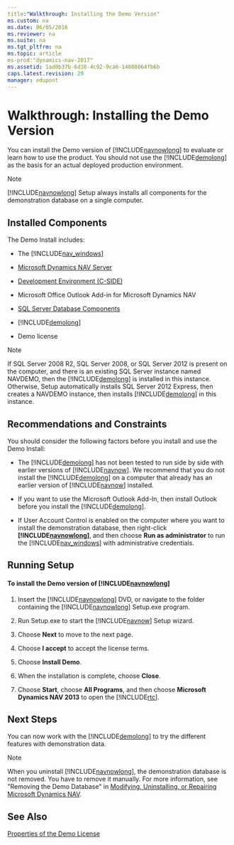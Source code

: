 ```yaml
---
title:"Walkthrough: Installing the Demo Version"
ms.custom: na
ms.date: 06/05/2016
ms.reviewer: na
ms.suite: na
ms.tgt_pltfrm: na
ms.topic: article
ms-prod:"dynamics-nav-2017"
ms.assetid: 1ad0b37b-6d38-4c92-9ca6-14888864fb6b
caps.latest.revision: 29
manager: edupont
---
```

# Walkthrough: Installing the Demo Version
You can install the Demo version of [!INCLUDE[navnowlong](includes/navnowlong_md.md)] to evaluate or learn how to use the product. You should not use the [!INCLUDE[demolong](includes/demolong_md.md)] as the basis for an actual deployed production environment.  
  
> [!NOTE]  
>  [!INCLUDE[navnowlong](includes/navnowlong_md.md)] Setup always installs all components for the demonstration database on a single computer.  
  
## Installed Components  
 The Demo Install includes:  
  
-   The [!INCLUDE[nav_windows](includes/nav_windows_md.md)]  
  
-   [Microsoft Dynamics NAV Server](Microsoft-Dynamics-NAV-Server.md)  
  
-   [Development Environment \(C\-SIDE\)](Development-Environment--C-SIDE-.md)  
  
-   Microsoft Office Outlook Add\-in for Microsoft Dynamics NAV  
  
-   [SQL Server Database Components](SQL-Server-Database-Components.md)  
  
-   [!INCLUDE[demolong](includes/demolong_md.md)]  
  
-   Demo license  
  
> [!NOTE]  
>  If SQL Server 2008 R2, SQL Server 2008, or SQL Server 2012 is present on the computer, and there is an existing SQL Server instance named NAVDEMO, then the [!INCLUDE[demolong](includes/demolong_md.md)] is installed in this instance. Otherwise, Setup automatically installs SQL Server 2012 Express, then creates a NAVDEMO instance, then installs [!INCLUDE[demolong](includes/demolong_md.md)] in this instance.  
  
## Recommendations and Constraints  
 You should consider the following factors before you install and use the Demo Install:  
  
-   The [!INCLUDE[demolong](includes/demolong_md.md)] has not been tested to run side by side with earlier versions of [!INCLUDE[navnow](includes/navnow_md.md)]. We recommend that you do not install the [!INCLUDE[demolong](includes/demolong_md.md)] on a computer that already has an earlier version of [!INCLUDE[navnow](includes/navnow_md.md)] installed.  
  
-   If you want to use the Microsoft Outlook Add\-In, then install Outlook before you install the [!INCLUDE[demolong](includes/demolong_md.md)].  
  
-   If User Account Control is enabled on the computer where you want to install the demonstration database, then right\-click **[!INCLUDE[navnowlong](includes/navnowlong_md.md)]**, and then choose **Run as administrator** to run the [!INCLUDE[nav_windows](includes/nav_windows_md.md)] with administrative credentials.  
  
## Running Setup  
  
#### To install the Demo version of [!INCLUDE[navnowlong](includes/navnowlong_md.md)]  
  
1.  Insert the [!INCLUDE[navnowlong](includes/navnowlong_md.md)] DVD, or navigate to the folder containing the [!INCLUDE[navnowlong](includes/navnowlong_md.md)] Setup.exe program.  
  
2.  Run Setup.exe to start the [!INCLUDE[navnow](includes/navnow_md.md)] Setup wizard.  
  
3.  Choose **Next** to move to the next page.  
  
4.  Choose **I accept** to accept the license terms.  
  
5.  Choose **Install Demo**.  
  
6.  When the installation is complete, choose **Close**.  
  
7.  Choose **Start**, choose **All Programs**, and then choose **Microsoft Dynamics NAV 2013** to open the [!INCLUDE[rtc](includes/rtc_md.md)].  
  
## Next Steps  
 You can now work with the [!INCLUDE[demolong](includes/demolong_md.md)] to try the different features with demonstration data.  
  
> [!NOTE]  
>  When you uninstall [!INCLUDE[navnowlong](includes/navnowlong_md.md)], the demonstration database is not removed. You have to remove it manually. For more information, see "Removing the Demo Database" in [Modifying, Uninstalling, or Repairing Microsoft Dynamics NAV](Modifying--Uninstalling--or-Repairing-Microsoft-Dynamics-NAV.md).  
  
## See Also  
 [Properties of the Demo License](Properties-of-the-Demo-License.md)